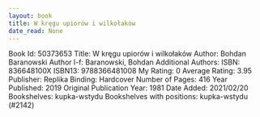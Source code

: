```yaml
---
layout: book
title: W kręgu upiorów i wilkołaków
date_read: None
---
```


Book Id: 50373653
Title: W kręgu upiorów i wilkołaków
Author: Bohdan Baranowski
Author l-f: Baranowski, Bohdan
Additional Authors: 
ISBN: 836648100X
ISBN13: 9788366481008
My Rating: 0
Average Rating: 3.95
Publisher: Replika
Binding: Hardcover
Number of Pages: 416
Year Published: 2019
Original Publication Year: 1981
Date Added: 2021/02/20
Bookshelves: kupka-wstydu
Bookshelves with positions: kupka-wstydu (#2142)

